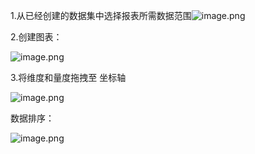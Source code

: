 1.从已经创建的数据集中选择报表所需数据范围![image.png](https://img1.jcloudcs.com/cms/75359282-bfeb-4a99-9488-5367618996d420180514221901.png)

2.创建图表：

![image.png](https://img1.jcloudcs.com/cms/255e41f1-fd22-499d-923f-4a7e686857da20180514222103.png)

3.将维度和量度拖拽至 坐标轴

![image.png](https://img1.jcloudcs.com/cms/7c37d339-a65c-47ad-a6cd-93a9a21e44d820180514222246.png)

数据排序：

![image.png](https://img1.jcloudcs.com/cms/6e9ca113-a1ed-4267-93e5-b8054a02f20720180514222604.png)